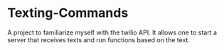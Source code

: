 # Texting-Commands
A project to familiarize myself with the twilio API. It allows one to start a server that receives texts and run functions based on the text.
